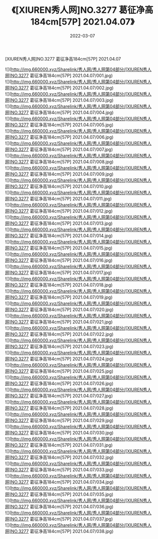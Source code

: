 ﻿---
layout: post
title:  《[XIUREN秀人网]NO.3277 葛征净高184cm[57P] 2021.04.07》
date:   2022-03-07
img: http://img.660000.xyz/Sharelink/秀人网/秀人网第04部分/[XIUREN秀人网]NO.3277 葛征净高184cm[57P] 2021.04.07/000.jpg
categories: [美女, 清纯, 唯美]
---

[XIUREN秀人网]NO.3277 葛征净高184cm[57P] 2021.04.07

 ![](http://img.660000.xyz/Sharelink/秀人网/秀人网第04部分/[XIUREN秀人网]NO.3277 葛征净高184cm[57P] 2021.04.07/001.jpg) <br>![](http://img.660000.xyz/Sharelink/秀人网/秀人网第04部分/[XIUREN秀人网]NO.3277 葛征净高184cm[57P] 2021.04.07/002.jpg) <br>![](http://img.660000.xyz/Sharelink/秀人网/秀人网第04部分/[XIUREN秀人网]NO.3277 葛征净高184cm[57P] 2021.04.07/003.jpg) <br>![](http://img.660000.xyz/Sharelink/秀人网/秀人网第04部分/[XIUREN秀人网]NO.3277 葛征净高184cm[57P] 2021.04.07/004.jpg) <br>![](http://img.660000.xyz/Sharelink/秀人网/秀人网第04部分/[XIUREN秀人网]NO.3277 葛征净高184cm[57P] 2021.04.07/005.jpg) <br>![](http://img.660000.xyz/Sharelink/秀人网/秀人网第04部分/[XIUREN秀人网]NO.3277 葛征净高184cm[57P] 2021.04.07/006.jpg) <br>![](http://img.660000.xyz/Sharelink/秀人网/秀人网第04部分/[XIUREN秀人网]NO.3277 葛征净高184cm[57P] 2021.04.07/007.jpg) <br>![](http://img.660000.xyz/Sharelink/秀人网/秀人网第04部分/[XIUREN秀人网]NO.3277 葛征净高184cm[57P] 2021.04.07/008.jpg) <br>![](http://img.660000.xyz/Sharelink/秀人网/秀人网第04部分/[XIUREN秀人网]NO.3277 葛征净高184cm[57P] 2021.04.07/009.jpg) <br>![](http://img.660000.xyz/Sharelink/秀人网/秀人网第04部分/[XIUREN秀人网]NO.3277 葛征净高184cm[57P] 2021.04.07/010.jpg) <br>![](http://img.660000.xyz/Sharelink/秀人网/秀人网第04部分/[XIUREN秀人网]NO.3277 葛征净高184cm[57P] 2021.04.07/011.jpg) <br>![](http://img.660000.xyz/Sharelink/秀人网/秀人网第04部分/[XIUREN秀人网]NO.3277 葛征净高184cm[57P] 2021.04.07/012.jpg) <br>![](http://img.660000.xyz/Sharelink/秀人网/秀人网第04部分/[XIUREN秀人网]NO.3277 葛征净高184cm[57P] 2021.04.07/013.jpg) <br>![](http://img.660000.xyz/Sharelink/秀人网/秀人网第04部分/[XIUREN秀人网]NO.3277 葛征净高184cm[57P] 2021.04.07/014.jpg) <br>![](http://img.660000.xyz/Sharelink/秀人网/秀人网第04部分/[XIUREN秀人网]NO.3277 葛征净高184cm[57P] 2021.04.07/015.jpg) <br>![](http://img.660000.xyz/Sharelink/秀人网/秀人网第04部分/[XIUREN秀人网]NO.3277 葛征净高184cm[57P] 2021.04.07/016.jpg) <br>![](http://img.660000.xyz/Sharelink/秀人网/秀人网第04部分/[XIUREN秀人网]NO.3277 葛征净高184cm[57P] 2021.04.07/017.jpg) <br>![](http://img.660000.xyz/Sharelink/秀人网/秀人网第04部分/[XIUREN秀人网]NO.3277 葛征净高184cm[57P] 2021.04.07/018.jpg) <br>![](http://img.660000.xyz/Sharelink/秀人网/秀人网第04部分/[XIUREN秀人网]NO.3277 葛征净高184cm[57P] 2021.04.07/019.jpg) <br>![](http://img.660000.xyz/Sharelink/秀人网/秀人网第04部分/[XIUREN秀人网]NO.3277 葛征净高184cm[57P] 2021.04.07/020.jpg) <br>![](http://img.660000.xyz/Sharelink/秀人网/秀人网第04部分/[XIUREN秀人网]NO.3277 葛征净高184cm[57P] 2021.04.07/021.jpg) <br>![](http://img.660000.xyz/Sharelink/秀人网/秀人网第04部分/[XIUREN秀人网]NO.3277 葛征净高184cm[57P] 2021.04.07/022.jpg) <br>![](http://img.660000.xyz/Sharelink/秀人网/秀人网第04部分/[XIUREN秀人网]NO.3277 葛征净高184cm[57P] 2021.04.07/023.jpg) <br>![](http://img.660000.xyz/Sharelink/秀人网/秀人网第04部分/[XIUREN秀人网]NO.3277 葛征净高184cm[57P] 2021.04.07/024.jpg) <br>![](http://img.660000.xyz/Sharelink/秀人网/秀人网第04部分/[XIUREN秀人网]NO.3277 葛征净高184cm[57P] 2021.04.07/025.jpg) <br>![](http://img.660000.xyz/Sharelink/秀人网/秀人网第04部分/[XIUREN秀人网]NO.3277 葛征净高184cm[57P] 2021.04.07/026.jpg) <br>![](http://img.660000.xyz/Sharelink/秀人网/秀人网第04部分/[XIUREN秀人网]NO.3277 葛征净高184cm[57P] 2021.04.07/027.jpg) <br>![](http://img.660000.xyz/Sharelink/秀人网/秀人网第04部分/[XIUREN秀人网]NO.3277 葛征净高184cm[57P] 2021.04.07/028.jpg) <br>![](http://img.660000.xyz/Sharelink/秀人网/秀人网第04部分/[XIUREN秀人网]NO.3277 葛征净高184cm[57P] 2021.04.07/029.jpg) <br>![](http://img.660000.xyz/Sharelink/秀人网/秀人网第04部分/[XIUREN秀人网]NO.3277 葛征净高184cm[57P] 2021.04.07/030.jpg) <br>![](http://img.660000.xyz/Sharelink/秀人网/秀人网第04部分/[XIUREN秀人网]NO.3277 葛征净高184cm[57P] 2021.04.07/031.jpg) <br>![](http://img.660000.xyz/Sharelink/秀人网/秀人网第04部分/[XIUREN秀人网]NO.3277 葛征净高184cm[57P] 2021.04.07/032.jpg) <br>![](http://img.660000.xyz/Sharelink/秀人网/秀人网第04部分/[XIUREN秀人网]NO.3277 葛征净高184cm[57P] 2021.04.07/033.jpg) <br>![](http://img.660000.xyz/Sharelink/秀人网/秀人网第04部分/[XIUREN秀人网]NO.3277 葛征净高184cm[57P] 2021.04.07/034.jpg) <br>![](http://img.660000.xyz/Sharelink/秀人网/秀人网第04部分/[XIUREN秀人网]NO.3277 葛征净高184cm[57P] 2021.04.07/035.jpg) <br>![](http://img.660000.xyz/Sharelink/秀人网/秀人网第04部分/[XIUREN秀人网]NO.3277 葛征净高184cm[57P] 2021.04.07/036.jpg) <br>![](http://img.660000.xyz/Sharelink/秀人网/秀人网第04部分/[XIUREN秀人网]NO.3277 葛征净高184cm[57P] 2021.04.07/037.jpg) <br>![](http://img.660000.xyz/Sharelink/秀人网/秀人网第04部分/[XIUREN秀人网]NO.3277 葛征净高184cm[57P] 2021.04.07/038.jpg) <br>